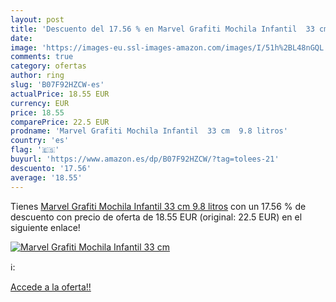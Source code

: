 ```yaml
---
layout: post
title: 'Descuento del 17.56 % en Marvel Grafiti Mochila Infantil  33 cm  '
date: 
image: 'https://images-eu.ssl-images-amazon.com/images/I/51h%2BL48nGQL._SL200_.jpg'
comments: true
category: ofertas
author: ring
slug: 'B07F92HZCW-es'
actualPrice: 18.55 EUR
currency: EUR
price: 18.55
comparePrice: 22.5 EUR
prodname: 'Marvel Grafiti Mochila Infantil  33 cm  9.8 litros'
country: 'es'
flag: '🇪🇸'
buyurl: 'https://www.amazon.es/dp/B07F92HZCW/?tag=tolees-21'
descuento: '17.56'
average: '18.55'
---
```


Tienes [Marvel Grafiti Mochila Infantil  33 cm  9.8 litros](https://www.amazon.es/dp/B07F92HZCW/?tag=tolees-21) con un 17.56 % de descuento con precio de oferta de 18.55 EUR (original: 22.5 EUR) en el siguiente enlace!

[![Marvel Grafiti Mochila Infantil  33 cm  ](https://images-eu.ssl-images-amazon.com/images/I/51h%2BL48nGQL._SL200_.jpg)](https://www.amazon.es/dp/B07F92HZCW/?tag=tolees-21)

ℹ️:


[Accede a la oferta!!](https://www.amazon.es/dp/B07F92HZCW/?tag=tolees-21)
